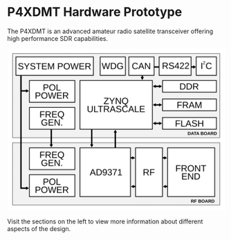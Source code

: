 # P4XDMT Hardware Prototype

The P4XDMT is an advanced amateur radio satellite transceiver offering high performance SDR capabilities.

![Overview](overview.svg)

Visit the sections on the left to view more information about different aspects of the design.